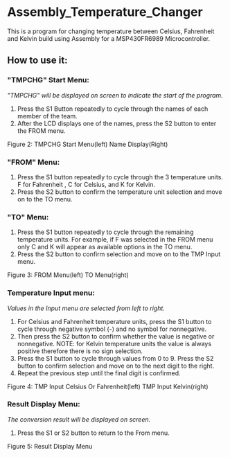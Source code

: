 # Assembly_Temperature_Changer
This is a program for changing temperature between Celsius, Fahrenheit and Kelvin build using Assembly for a MSP430FR6989 Microcontroller.


## How to use it:

### "TMPCHG" Start Menu:

*"TMPCHG" will be displayed on screen to indicate the start of the program.*  

1. Press the S1 Button repeatedly to cycle through the names of each member of the team.  
2. After the LCD displays one of the names, press the S2 button to enter the FROM menu.  


Figure 2: TMPCHG Start Menu(left) Name Display(Right)
### "FROM" Menu:

1. Press the S1 button repeatedly to cycle through the 3 temperature units. F for Fahrenheit , C for Celsius, and K for Kelvin.  
2. Press  the S2 button to confirm the temperature unit  selection and move on to the TO menu.


### "TO" Menu:

1. Press the S1 button repeatedly to cycle through the remaining temperature units. For example, if F was selected in the FROM menu only C and K will appear as available options in the TO menu.  
2. Press the S2 button to confirm selection and move on to the TMP Input menu.  


Figure 3: FROM Menu(left) TO Menu(right)
### Temperature Input menu:
*Values in the Input menu are selected from left to right.*  

1. For Celsius and Fahrenheit temperature units, press the S1 button to cycle through negative symbol (-) and no symbol for nonnegative.  
2. Then press the S2 button to confirm whether the value is negative or nonnegative. NOTE: for Kelvin temperature units the value is always positive therefore there is no sign selection.  
3.  Press the S1 button to cycle through values from 0 to 9. Press the S2 button to confirm selection and move on to the next digit to the right.  
4. Repeat the previous step until the final digit is confirmed.  

Figure 4: TMP Input Celsius Or Fahrenheit(left)  TMP Input Kelvin(right)

### Result Display Menu:
*The conversion result will be displayed on screen.*  

1. Press the S1 or S2 button to return to the From menu.  

Figure 5: Result Display Menu
